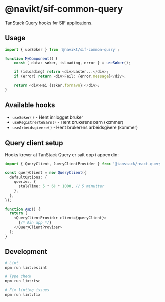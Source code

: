 # @navikt/sif-common-query

TanStack Query hooks for SIF applications.

## Usage

```typescript
import { useSøker } from '@navikt/sif-common-query';

function MyComponent() {
    const { data: søker, isLoading, error } = useSøker();

    if (isLoading) return <div>Laster...</div>;
    if (error) return <div>Feil: {error.message}</div>;

    return <div>Hei {søker.fornavn}!</div>;
}
```

## Available hooks

- `useSøker()` - Hent innlogget bruker
- `useRegistrerteBarn()` - Hent brukerens barn (kommer)
- `useArbeidsgivere()` - Hent brukerens arbeidsgivere (kommer)

## Query client setup

Hooks krever at TanStack Query er satt opp i appen din:

```typescript
import { QueryClient, QueryClientProvider } from '@tanstack/react-query';

const queryClient = new QueryClient({
  defaultOptions: {
    queries: {
      staleTime: 5 * 60 * 1000, // 5 minutter
    },
  },
});

function App() {
  return (
    <QueryClientProvider client={queryClient}>
      {/* Din app */}
    </QueryClientProvider>
  );
}
```

## Development

```bash
# Lint
npm run lint:eslint

# Type check
npm run lint:tsc

# Fix linting issues
npm run lint:fix
```
